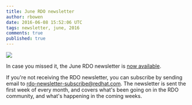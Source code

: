```yaml
---
title: June RDO newsletter
author: rbowen
date: 2016-06-08 15:52:06 UTC
tags: newsletter, june, 2016
comments: true
published: true
---
```


![](https://rdoproject.org/images/newsletter.jpg)

In case you missed it, the June RDO newsletter is [now available](https://www.rdoproject.org/newsletter/2016-june/).

If you're not receiving the RDO newsletter, you can subscribe by sending email to [rdo-newsletter-subscribe@redhat.com](rdo-newsletter-subscribe@redhat.com). The newsletter is sent the first week of every month, and covers what's been going on in the RDO community, and what's happening in the coming weeks.